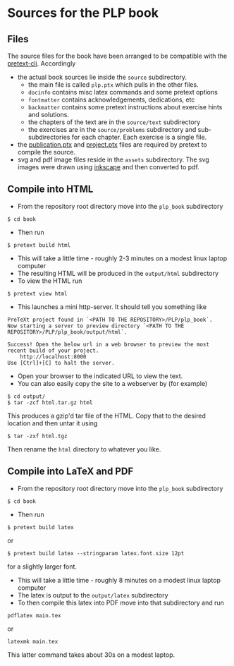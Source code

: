 # Sources for the PLP book

## Files

The source files for the book have been arranged to be compatible with the [pretext-cli](https://pretextbook.org/doc/guide/html/processing-CLI.html). Accordingly
* the actual book sources lie inside the `source` subdirectory.
  * the main file is called `plp.ptx` which pulls in the other files.
  * `docinfo` contains misc latex commands and some pretext options
  * `fontmatter` contains acknowledgements, dedications, etc
  * `backmatter` contains some pretext instructions about exercise hints and solutions.
  * the chapters of the text are in the `source/text` subdirectory
  * the exercises are in the `source/problems` subdirectory and sub-subdirectories for each chapter. Each exercise is a single file.
* the [publication.ptx](https://pretextbook.org/doc/guide/html/publication-file.html) and [project.ptx](https://pretextbook.org/doc/guide/html/cli-publication.html) files are required by pretext to compile the source.
* svg and pdf image files reside in the `assets` subdirectory. The svg images were drawn using [inkscape](https://inkscape.org/) and then converted to pdf.




## Compile into HTML
* From the repository root directory move into the `plp_book` subdirectory
```
$ cd book
```
* Then run
```
$ pretext build html
```
* This will take a little time - roughly 2-3 minutes on a modest linux laptop computer
* The resulting HTML will be produced in the `output/html` subdirectory
* To view the HTML run
```
$ pretext view html
```
* This launches a mini http-server. It should tell you something like 
```
PreTeXt project found in `<PATH TO THE REPOSITORY>/PLP/plp_book`.
Now starting a server to preview directory `<PATH TO THE REPOSITORY>/PLP/plp_book/output/html`.

Success! Open the below url in a web browser to preview the most recent build of your project.
    http://localhost:8000
Use [Ctrl]+[C] to halt the server.

```
* Open your browser to the indicated URL to view the text.
* You can also easily copy the site to a webserver by (for example)
```
$ cd output/
$ tar -zcf html.tar.gz html
```
This produces a gzip'd tar file of the HTML. Copy that to the desired location and then untar it using
```
$ tar -zxf html.tgz
```
Then rename the `html` directory to whatever you like.


## Compile into LaTeX and PDF
* From the repository root directory move into the `plp_book` subdirectory
```
$ cd book
```
* Then run
```
$ pretext build latex
```
or
```
$ pretext build latex --stringparam latex.font.size 12pt
```
for a slightly larger font.
* This will take a little time - roughly 8 minutes on a modest linux laptop computer
* The latex is output to the `output/latex` subdirectory
* To then compile this latex into PDF move into that subdirectory and run 
```
pdflatex main.tex
```
or
```
latexmk main.tex
```
This latter command takes about 30s on a modest laptop.

